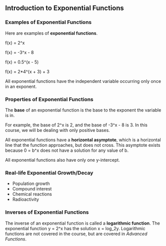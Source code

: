 Introduction to Exponential Functions
-------

### Examples of Exponential Functions

Here are examples of **exponential functions**.

f(x) = 2^x

f(x) = -3^x - 8

f(x) = 0.5^(x - 5)

f(x) = 2*4^(x + 3) + 3

All exponential functions have the independent variable occurring only once in an exponent.


### Properties of Exponential Functions

The **base** of an exponential function is the base to the exponent the variable is in. 

For example, the base of 2^x is 2, and the base of -3^x - 8 is 3. In this course, we will be dealing with only positive bases.

All exponential functions have a **horizontal asymptote**, which is a horizontal line that the function approaches, but does not cross. This asymptote exists because 0 = b^x does not have a solution for any value of b.

All exponential functions also have only one y-intercept.


### Real-life Exponential Growth/Decay

* Population growth
* Compound interest
* Chemical reactions
* Radioactivity


### Inverses of Exponential Functions

The inverse of an exponential function is called a **logarithmic function**. The exponential function y = 2^x has the solution x = log_2y. Logarithmic functions are not covered in the course, but are covered in *Advanced Functions*.
